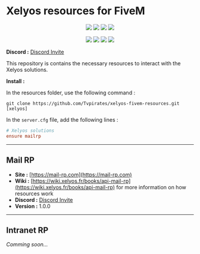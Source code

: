 # Xelyos resources for FiveM

<div style="text-align: center;">

[![](https://img.shields.io/badge/Discord-7289DA?style=for-the-badge&logo=discord&logoColor=white)](https://xelyos.fr/discord)
[![](https://img.shields.io/badge/website-000000?style=for-the-badge&logo=About.me&logoColor=white)](https://xelyos.fr/)
[![](https://img.shields.io/badge/GitHub-100000?style=for-the-badge&logo=github&logoColor=white)](https://github.com/Tvpirates)
![](https://img.shields.io/badge/Lua-2C2D72?style=for-the-badge&logo=lua&logoColor=white)

[![](https://img.shields.io/github/downloads/Tvpirates/xelyos-fivem-resources/total.svg)](https://github.com/Tvpirates/xelyos-fivem-resources/releases/latest)
![](https://img.shields.io/github/forks/Tvpirates/xelyos-fivem-resources.svg)
![](https://img.shields.io/github/stars/Tvpirates/xelyos-fivem-resources.svg)
![](https://img.shields.io/github/watchers/Tvpirates/xelyos-fivem-resources.svg)

</div>

**Discord :** [Discord Invite](https://xelyos.fr/discord)

This repository is contains the necessary resources to interact with the Xelyos solutions.

**Install :**

In the resources folder, use the following command :

```shell
git clone https://github.com/Tvpirates/xelyos-fivem-resources.git [xelyos]
```

In the `server.cfg` file, add the following lines :

```cfg
# Xelyos solutions
ensure mailrp
```

---

## Mail RP

* **Site :** [https://mail-rp.com](https://mail-rp.com)
* **Wiki :** [https://wiki.xelyos.fr/books/api-mail-rp](https://wiki.xelyos.fr/books/api-mail-rp) for more information
  on how resources work
* **Discord :** [Discord Invite](https://mail-rp.com/discord)
* **Version :** 1.0.0

---

## Intranet RP

*Comming soon...*

